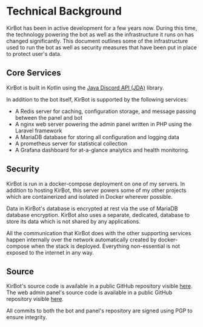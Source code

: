 # Technical Background

KirBot has been in active development for a few years now. During this time, the technology powering
the bot as well as the infrastructure it runs on has changed significantly. This document outlines
some of the infrastructure used to run the bot as well as security measures that have been put in
place to protect user's data.

## Core Services

KirBot is built in Kotlin using the [Java Discord API (JDA)](https://github.com/DV8FromTheWorld/JDA/)
library.

In addition to the bot itself, KirBot is supported by the following services:

* A Redis server for caching, configuration storage, and message passing between the panel and bot
* A nginx web server powering the admin panel written in PHP using the Laravel framework
* A MariaDB database for storing all configuration and logging data
* A prometheus server for statistical collection
* A Grafana dashboard for at-a-glance analytics and health monitoring.

## Security

KirBot is run in a docker-compose deployment on one of my servers. In addition to hosting KirBot,
this server powers some of my other projects which are containerized and isolated in Docker wherever
possible.

Data in KirBot's database is encrypted at rest via the use of MariaDB database encryption. KirBot
also uses a separate, dedicated, database to store its data which is not shared by any applications.

All the communication that KirBot does with the other supporting services happen internally over the
network automatically created by docker-compose when the stack is deployed. Everything non-essential
is not exposed to the internet in any way.

## Source

KirBot's source code is available in a public GitHub repository visible [here](https://github.com/mrkirby153/KirBot).  
The web admin panel's source code is available in a public GitHub repository visible [here](https://github.com/mrkirby153/KirBotPanel).

All commits to both the bot and panel's repository are signed using PGP to ensure integrity.